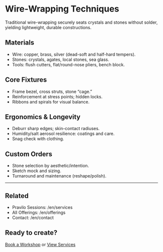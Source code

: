 # Wire-Wrapping Techniques

Traditional wire-wrapping securely seats crystals and stones without solder, yielding lightweight, durable constructions.

## Materials
- Wire: copper, brass, silver (dead-soft and half-hard tempers).
- Stones: crystals, agates, local stones, sea glass.
- Tools: flush cutters, flat/round-nose pliers, bench block.

## Core Fixtures
- Frame bezel, cross struts, stone “cage.”
- Reinforcement at stress points; hidden locks.
- Ribbons and spirals for visual balance.

## Ergonomics & Longevity
- Deburr sharp edges; skin-contact radiuses.
- Humidity/salt aerosol resilience: coatings and care.
- Snag check with clothing.

## Custom Orders
- Stone selection by aesthetic/intention.
- Sketch mock and sizing.
- Turnaround and maintenance (reshape/polish).

---

## Related
- Pravilo Sessions: /en/services
- All Offerings: /en/offerings
- Contact: /en/contact

## Ready to create?
[Book a Workshop](/en/contact) or [View Services](/en/services)

